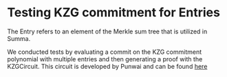# Testing KZG commitment for Entries

The Entry refers to an element of the Merkle sum tree that is utilized in Summa. 

We conducted tests by evaluating a commit on the KZG commitment polynomial with multiple entries and then generating a proof with the KZGCircuit. This circuit is developed by Punwai and can be found [here](https://github.com/punwai/halo2-lib/tree/kzg)

